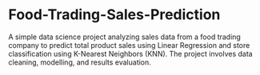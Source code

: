 # Food-Trading-Sales-Prediction
A simple data science project analyzing sales data from a food trading company to predict total product sales using Linear Regression and store classification using K-Nearest Neighbors (KNN). The project involves data cleaning, modelling, and results evaluation. 
